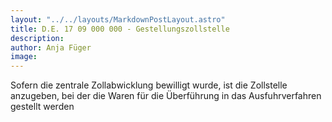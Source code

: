 ```yaml
---
layout: "../../layouts/MarkdownPostLayout.astro"
title: D.E. 17 09 000 000 - Gestellungszollstelle
description: 
author: Anja Füger
image: 
---
```


Sofern die zentrale Zollabwicklung bewilligt wurde, ist die Zollstelle anzugeben, bei der die Waren für die Überführung in das Ausfuhrverfahren gestellt werden